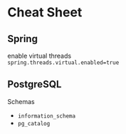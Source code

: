 # Cheat Sheet

## Spring

enable virtual threads<br>
`spring.threads.virtual.enabled=true` 

## PostgreSQL

Schemas 
- `information_schema`
- `pg_catalog`

